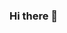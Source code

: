 ### Hi there 👋

<!--
**chamithsandanuwan/chamithsandanuwan** is a ✨ _special_ ✨ repository because its `README.md` (this file) appears on your GitHub profile.

Here are some ideas to get you started:

- 👋 Hi, I’m @chamithsandanuwan
- 🌱 I’m currently studying at FOE at UOJ ...
- 👀 I’m interested in Edge computing, IoT, 5G and ML and AI
- 📫 How to reach me: chamith.sandanuwan.dayarathna@gmail.com
- 
- 
-->
